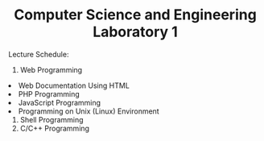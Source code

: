 # <center> Computer Science and Engineering Laboratory 1

Lecture Schedule: <ol>

<li>Web Programming</ol>
<li>Web Documentation Using HTML</li>
<li>PHP Programming</li>
<li>JavaScript Programming</li>
</ol>

<li>Programming on Unix (Linux) Environment<ol>
<li>Shell Programming</li>
<li>C/C++ Programming</li>
</ol>




